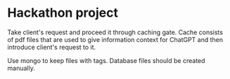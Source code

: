 # Hackathon project

Take client's request and proceed it through caching gate.
Cache consists of pdf files that are used to give information context 
for ChatGPT and then introduce client's request to it.

Use mongo to keep files with tags. 
Database files should be created manually.